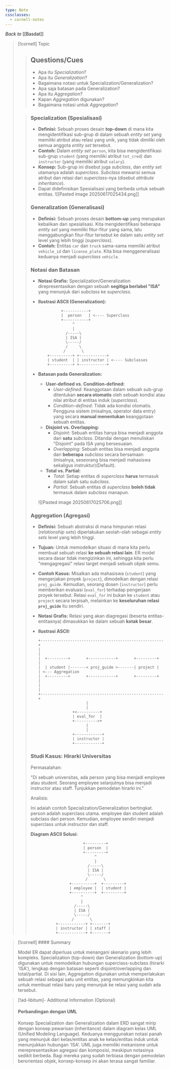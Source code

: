 ```yaml
---
type: Note
cssclasses:
  - cornell-notes
---
```

_Back to_ [[Basdat]]

> [!cornell] Topic
> 
> > ## Questions/Cues
> > 
> > - Apa itu _Specialization_?
> > - Apa itu _Generalization_?
> > - Bagaimana notasi untuk Specialization/Generalization?
> > - Apa saja batasan pada Generalization?
> > - Apa itu _Aggregation_?
> > - Kapan _Aggregation_ digunakan?
> > - Bagaimana notasi untuk _Aggregation_?
> 
> > ### Specialization (Spesialisasi)
> > 
> > - **Definisi:** Sebuah proses desain **top-down** di mana kita mengidentifikasi sub-grup di dalam sebuah _entity set_ yang memiliki atribut atau relasi yang unik, yang tidak dimiliki oleh semua anggota _entity set_ tersebut.
> > - **Contoh:** Dalam _entity set_ `person`, kita bisa mengidentifikasi sub-grup `student` (yang memiliki atribut `tot_cred`) dan `instructor` (yang memiliki atribut `salary`).
> > - **Konsep:** Sub-grup ini disebut juga _subclass_, dan _entity set_ utamanya adalah _superclass_. _Subclass_ mewarisi semua atribut dan relasi dari _superclass_-nya (disebut _attribute inheritance_).
> > - Dapat didefinisikan Spesialisasi yang berbeda untuk sebuah entitas.
> > ![[Pasted image 20250617025434.png]]
> > 
> > ### Generalization (Generalisasi)
> > 
> > - **Definisi:** Sebuah proses desain **bottom-up** yang merupakan kebalikan dari spesialisasi. Kita mengidentifikasi beberapa _entity set_ yang memiliki fitur-fitur yang sama, lalu menggabungkan fitur-fitur tersebut ke dalam satu _entity set_ level yang lebih tinggi (_superclass_).
> > - **Contoh:** Entitas `car` dan `truck` sama-sama memiliki atribut `vehicle_id` dan `license_plate`. Kita bisa menggeneralisasi keduanya menjadi _superclass_ `vehicle`.
> > 
> > ### Notasi dan Batasan
> > 
> > - **Notasi Grafis:** Specialization/Generalization direpresentasikan dengan sebuah **segitiga berlabel "ISA"** yang menunjuk dari _subclass_ ke _superclass_.
> > - **Ilustrasi ASCII (Generalization):**
> >     
> >     ```
> >               +-----------+
> >               |  person   | <---- Superclass
> >               +-----------+
> >                    ^
> >                    |
> >                 /-----\
> >                 | ISA |
> >                 \-----/
> >                 /     \
> >                /       \
> >         +----------+ +------------+
> >         | student  | | instructor | <---- Subclasses
> >         +----------+ +------------+
> >     ```
> >     
> > - **Batasan pada Generalization:**
> >     - **User-defined vs. Condition-defined:**
> >         - _User-defined_: Keanggotaan dalam sebuah sub-grup ditentukan **secara otomatis** oleh sebuah kondisi atau nilai atribut di entitas induk (_superclass_).
> >         - _Condition-defined_: Tidak ada kondisi otomatis. Pengguna sistem (misalnya, operator data entry) yang secara **manual menentukan** keanggotaan sebuah entitas.
> >     - **Disjoint vs. Overlapping:**
> >         - _Disjoint:_ Sebuah entitas hanya bisa menjadi anggota dari **satu** _subclass_. Ditandai dengan menuliskan "Disjoint" pada ISA yang bersesuaian.
> >         - _Overlapping:_ Sebuah entitas bisa menjadi anggota dari **beberapa** _subclass_ secara bersamaan (misalnya, seseorang bisa menjadi mahasiswa sekaligus instruktur)(Default).
> >     - **Total vs. Partial:**
> >         - _Total:_ Setiap entitas di _superclass_ **harus** termasuk dalam salah satu _subclass_.
> >         - _Partial:_ Sebuah entitas di _superclass_ **boleh tidak** termasuk dalam _subclass_ manapun.
> >        
> >   ![[Pasted image 20250617025706.png]]
> > 
> > ### Aggregation (Agregasi)
> > 
> > - **Definisi:** Sebuah abstraksi di mana himpunan relasi (_relationship sets_) diperlakukan seolah-olah sebagai _entity sets_ level yang lebih tinggi.
> > - **Tujuan:** Untuk memodelkan situasi di mana kita perlu membuat sebuah relasi **ke sebuah relasi lain**. ER model secara dasar tidak mengizinkan ini, sehingga kita perlu "mengagregasi" relasi target menjadi sebuah objek semu.
> > - **Contoh Kasus:** Misalkan ada mahasiswa (`student`) yang mengerjakan proyek (`project`), dimodelkan dengan relasi `proj_guide`. Kemudian, seorang dosen (`instructor`) perlu memberikan evaluasi (`eval_for`) terhadap pengerjaan proyek tersebut. Relasi `eval_for` ini bukan ke `student` atau `project` secara terpisah, melainkan ke **keseluruhan relasi `proj_guide`** itu sendiri.
> > - **Notasi Grafis:** Relasi yang akan diagregasi (beserta entitas-entitasnya) dimasukkan ke dalam sebuah **kotak besar**.
> > - **Ilustrasi ASCII:**
> >     
> >     ```
> >     +------------------------------------------------------+
> >     |                                                      |
> >     |  +---------+       +------------+       +---------+  |
> >     |  | student |-------< proj_guide >-------| project |  | <--- Aggregation
> >     |  +---------+       +------------+       +---------+  |
> >     |                                                      |
> >     +------------------------------------------------------+
> >                          |
> >                          |
> >                    +<----------+
> >                    | eval_for  |
> >                    +---------->+
> >                          |
> >                          |
> >                    +------------+
> >                    | instructor |
> >                    +------------+
> >     ```
> >     
> > 
> > ### Studi Kasus: Hirarki Universitas
> > 
> > Permasalahan:
> > 
> > "Di sebuah universitas, ada person yang bisa menjadi employee atau student. Seorang employee selanjutnya bisa menjadi instructor atau staff. Tunjukkan pemodelan hirarki ini."
> > 
> > Analisis:
> > 
> > Ini adalah contoh Specialization/Generalization bertingkat. person adalah superclass utama. employee dan student adalah subclass dari person. Kemudian, employee sendiri menjadi superclass untuk instructor dan staff.
> > 
> > **Diagram ASCII Solusi:**
> > 
> > ```
> >                        +---------+
> >                        | person  |
> >                        +---------+
> >                             ^
> >                             |
> >                          /-----\
> >                          | ISA |
> >                          \-----/
> >                         /       \
> >                  +----------+  +---------+
> >                  | employee |  | student |
> >                  +----------+  +---------+
> >                       ^
> >                       |
> >                    /-----\
> >                    | ISA |
> >                    \-----/
> >                   /       \
> >            +------------+ +-------+
> >            | instructor | | staff |
> >            +------------+ +-------+
> > ```

> [!cornell] #### Summary
> 
> Model ER dapat diperluas untuk menangani skenario yang lebih kompleks. Specialization (top-down) dan Generalization (bottom-up) digunakan untuk memodelkan hubungan superclass-subclass (hirarki 'ISA'), lengkap dengan batasan seperti disjoint/overlapping dan total/partial. Di sisi lain, Aggregation digunakan untuk memperlakukan sebuah relasi sebagai satu unit entitas, yang memungkinkan kita untuk membuat relasi baru yang menunjuk ke relasi yang sudah ada tersebut.

> [!ad-libitum]- Additional Information (Optional)
> 
> #### Perbandingan dengan UML
> 
> Konsep Specialization dan Generalization dalam ERD sangat mirip dengan konsep pewarisan (inheritance) dalam diagram kelas UML (Unified Modeling Language). Keduanya menggunakan notasi panah yang menunjuk dari kelas/entitas anak ke kelas/entitas induk untuk menunjukkan hubungan 'ISA'. UML juga memiliki mekanisme untuk merepresentasikan agregasi dan komposisi, meskipun notasinya sedikit berbeda. Bagi mereka yang sudah terbiasa dengan pemodelan berorientasi objek, konsep-konsep ini akan terasa sangat familiar.